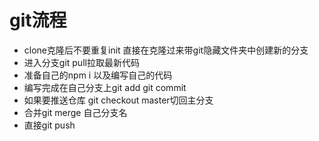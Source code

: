 # git流程
- clone克隆后不要重复init 直接在克隆过来带git隐藏文件夹中创建新的分支
- 进入分支git pull拉取最新代码
- 准备自己的npm i 以及编写自己的代码
- 编写完成在自己分支上git add git commit
- 如果要推送仓库 git checkout master切回主分支
- 合并git merge 自己分支名
- 直接git push